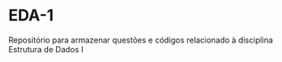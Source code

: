 # EDA-1
Repositório para armazenar questões e códigos relacionado à disciplina Estrutura de Dados I
